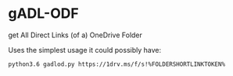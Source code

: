 # gADL-ODF
get All Direct Links (of a) OneDrive Folder

Uses the simplest usage it could possibly have:

    python3.6 gadlod.py https://1drv.ms/f/s!%FOLDERSHORTLINKTOKEN%

